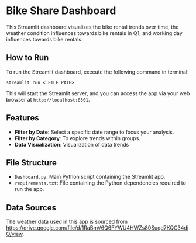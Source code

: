 # Bike Share Dashboard

This Streamlit dashboard visualizes the bike rental trends over time, the weather condition influences towards bike rentals in Q1,  and working day influences towards bike rentals. 

## How to Run

To run the Streamlit dashboard, execute the following command in terminal:

```
streamlit run < FILE PATH>
```



This will start the Streamlit server, and you can access the app via your web browser at `http://localhost:8501`.

## Features

- **Filter by Date**: Select a specific date range to focus your analysis.
- **Filter by Category**: To explore trends within groups.
- **Data Visualization**: Visualization of data trends 

## File Structure

- `Dashboard.py`: Main Python script containing the Streamlit app.
- `requirements.txt`: File containing the Python dependencies required to run the app.

## Data Sources

The weather data used in this app is sourced from <https://drive.google.com/file/d/1RaBmV6Q6FYWU4HWZs80Suqd7KQC34diQ/view>.
